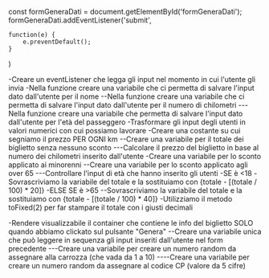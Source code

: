 <!--
TRACCIA

Descrizione:
Scrivere un programma che chieda all’utente:
    -Il numero di chilometri da percorrere
    -Età del passeggero
Sulla base di queste informazioni dovrà calcolare il prezzo totale del biglietto di viaggio, secondo le seguenti regole:
    -il prezzo del biglietto è definito in base ai km (0.21 € al km)
    -va applicato uno sconto del 20% per i minorenni
    -va applicato uno sconto del 40% per gli over 65.

-->

<!--
MILESTONE 1:
    Iniziamo implementando il programma senza alcuna estetica: usando esclusivamente due input e un bottone (non stilizzati), realizziamo le specifiche scritte sopra. La risposta finale (o output) sarà anch’essa da scrivere in console.

-->


<!--
ACQUISIRE I DATI CHE CI SERVONO IN INPUT DALL'UTENTE
-->

<!--
per permetterci di leggere gli input da console
-->
const formGeneraDati = document.getElementById('formGeneraDati');
formGeneraDati.addEventListener('submit', 
    
    function(e) {
        e.preventDefault();
    }
)
<!---->

-Creare un eventListener che legga gli input nel momento in cui l'utente gli invia
    -Nella funzione creare una variabile che ci permetta di salvare l'input dato dall'utente per il nome
    --Nella funzione creare una variabile che ci permetta di salvare l'input dato dall'utente per il numero di chilometri
    ---Nella funzione creare una variabile che permetta di salvare l'input dato dall'utente per l'età del passeggero
    <!--
    RENDERE I DATI UTILIZZABILI
    -->
        -Trasformare gli input degli utenti in valori numerici con cui possiamo lavorare
    <!--
    CALCOLARE IL TOTALE DEL BIGLIETTO
    -->
        -Creare una costante su cui segniamo il prezzo PER OGNI km
        --Creare una variabile per il totale dei biglietto senza nessuno sconto
        ---Calcolare il prezzo del biglietto in base al numero dei chilometri inserito dall'utente
    <!--
    APPLICARE GLI SCONTI
    -->
        -Creare una variabile per lo sconto applicato ai minorenni
        --Creare una variabile per lo sconto applicato agli over 65
        ---Controllare l'input di età che hanno inserito gli utenti
            -SE è <18
                -Sovrascriviamo la variabile del totale e la sostituiamo con {totale - [(totale / 100) * 20]}
            -ELSE SE è >65
                --Sovrascriviamo la variabile del totale e la sostituiamo con {totale - [(totale / 100) * 40]}
    <!--
    METTIAMO IL RISULTATO NELLA GIUSTA FORMA E LO FACCIAMO VISUALIZZARE
    -->
        -Utilizziamo il metodo toFixed(2) per far stampare il totale con i giusti decimali <!--nomeVariabile.toFixed(2);-->


<!--
MILESTONE 2:
    Solo una volta che il milestone 1 sarà completo e funzionante allora realizzeremo un form in pagina in cui l’utente potrà inserire i dati e visualizzare il calcolo finale con il prezzo, come da screenshot allegato. Il recap dei dati e l’output del prezzo finale, andranno quindi stampati in pagina (il prezzo dovrà essere formattato con massimo due decimali, per indicare i centesimi sul prezzo).

-->

<!--
tutte queste operazioni sono comunque da inserire nella funzione dell'event listener (per scatenare questi eventi solo DOPO e SE l'utente avrà aggiunto degli input)
-->

-Rendere visualizzabile il container che contiene le info del biglietto SOLO quando abbiamo clickato sul pulsante "Genera"
--Creare una variabile unica che può leggere in sequenza gli input inseriti dall'utente nel form precedente
---Creare una variabile per creare un numero random da assegnare alla carrozza (che vada da 1 a 10)
----Creare una variabile per creare un numero random da assegnare al codice CP (valore da 5 cifre)